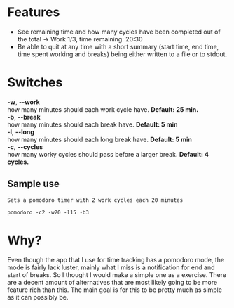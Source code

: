 # Features
- See remaining time and how many cycles have been completed out of the total -> Work 1/3, time remaining: 20:30
- Be able to quit at any time with a short summary (start time, end time, time spent working and breaks) being either written to a file or to stdout.
# Switches
**-w**, **--work**  
    how many minutes should each work cycle have. **Default: 25 min.**   
**-b**, **--break**  
    how many minutes should each break have. **Default: 5 min**  
**-l**, **--long**  
    how many minutes should each long break have. **Default: 5 min**  
**-c,** **--cycles**  
    how many worky cycles should pass before a larger break. **Default: 4 cycles.**  
## Sample use  
    Sets a pomodoro timer with 2 work cycles each 20 minutes  
```
pomodoro -c2 -w20 -l15 -b3
```
# Why?
Even though the app that I use for time tracking has a pomodoro mode, the mode is fairly lack luster, mainly what I miss is a notification for end and start of breaks.
So I thought I would make a simple one as a exercise. There are a decent amount of alternatives that are most likely going to be more feature rich than this. The main goal is for this to be pretty much as simple as it can possibly be. 
